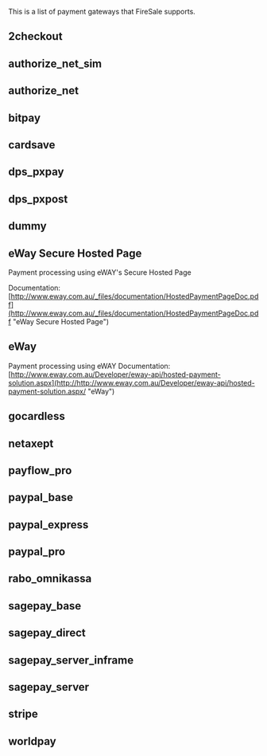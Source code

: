 This is a list of payment gateways that FireSale supports.

## 2checkout

## authorize_net_sim

## authorize_net

## bitpay

## cardsave

## dps_pxpay

## dps_pxpost

## dummy


## eWay Secure Hosted Page

Payment processing using eWAY's Secure Hosted Page

Documentation: [http://www.eway.com.au/_files/documentation/HostedPaymentPageDoc.pdf](http://www.eway.com.au/_files/documentation/HostedPaymentPageDoc.pdf "eWay Secure Hosted Page")

## eWay

Payment processing using eWAY
Documentation: [http://www.eway.com.au/Developer/eway-api/hosted-payment-solution.aspx](http://http://www.eway.com.au/Developer/eway-api/hosted-payment-solution.aspx/ "eWay") 

## gocardless

## netaxept

## payflow_pro

## paypal_base

## paypal_express

## paypal_pro

## rabo_omnikassa

## sagepay_base

## sagepay_direct

## sagepay_server_inframe

## sagepay_server

## stripe

## worldpay
